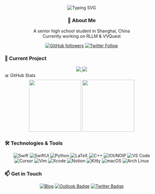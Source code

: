 
<div align="center">
   <img src="https://readme-typing-svg.herokuapp.com?font=Fira+Code&pause=1000&width=435&lines=You+only+live+once" alt="Typing SVG" />
</div>

<h3 align="center">🚀 About Me</h3>

<p align="center">
A senior high school student in Shanghai, China
  <br/>
  Currently working on RLLM & VVQuest
</p>

<div align="center">
  
  [![GitHub followers](https://img.shields.io/github/followers/DanielZhangyc?style=social)](https://github.com/DanielZhangyc)
  [![Twitter Follow](https://img.shields.io/twitter/follow/icyxy0v0?style=social)](https://twitter.com/icyxy0v0)
  
</div>

### 🔭 Current Project

<div align="center">
  <a href="https://github.com/DanielZhangyc/RLLM">
    <img src="https://github-readme-stats.vercel.app/api/pin/?username=DanielZhangyc&repo=RLLM&theme=catppuccin_mocha" />
  </a>
   <a href="https://github.com/DanielZhangyc/VVQuest">
    <img src="https://github-readme-stats.vercel.app/api/pin/?username=DanielZhangyc&repo=VVQuest&theme=catppuccin_mocha" />
  </a>
</div

### 📊 GitHub Stats

<div align="center">
  <img height="170px" src="https://github-readme-stats.vercel.app/api?username=DanielZhangyc&show_icons=true&theme=catppuccin_mocha" />
  <img height="170px" src="https://github-readme-stats.vercel.app/api/top-langs/?username=DanielZhangyc&layout=compact&langs_count=8&theme=catppuccin_mocha" />
</div>

### 🛠️ Technologies & Tools

<div align="center">

![Swift](https://img.shields.io/badge/-Swift-black?style=flat-square&logo=Swift)
![SwiftUI](https://img.shields.io/badge/-SwiftUI-black?style=flat-square&logo=swift)
![Python](https://img.shields.io/badge/-Python-black?style=flat-square&logo=Python)
![LaTeX](https://img.shields.io/badge/-LaTeX-black?style=flat-square&logo=latex&logoColor=white)
![C++](https://img.shields.io/badge/-C++-black?style=flat-square&logo=c%2B%2B)
![IOI/NOIP](https://img.shields.io/badge/-IOI/NOIP-black?style=flat-square)
![VS Code](https://img.shields.io/badge/-VS%20Code-black?style=flat-square&logo=visual-studio-code)
![Cursor](https://img.shields.io/badge/-Cursor-black?style=flat-square&logo=cursor&logoColor=white)
![Vim](https://img.shields.io/badge/-Vim-black?style=flat-square&logo=vim&logoColor=white)
![Xcode](https://img.shields.io/badge/-Xcode-black?style=flat-square&logo=xcode)
![Notion](https://img.shields.io/badge/-Notion-black?style=flat-square&logo=notion&logoColor=white)
![Kitty](https://img.shields.io/badge/-Kitty-black?style=flat-square&logo=terminal&logoColor=white)
![macOS](https://img.shields.io/badge/-macOS-000000?style=flat-square&logo=macos&logoColor=white)
![Arch Linux](https://img.shields.io/badge/-Arch%20Linux-black?style=flat-square&logo=arch-linux&logoColor=white)

</div>

### 📫 Get in Touch

<div align="center">

[![Blog](https://img.shields.io/badge/-Blog-black?style=flat-square&logo=wordpress&logoColor=white&link=https://www.xy0v0.top)](https://www.xy0v0.top)
[![Outlook Badge](https://img.shields.io/badge/-icyxy0v0@outlook.com-0078D4?style=flat-square&logo=microsoft-outlook&logoColor=white&link=mailto:icyxy0v0@outlook.com)](mailto:icyxy0v0@outlook.com)
[![Twitter Badge](https://img.shields.io/badge/-@icyxy0v0-1da1f2?style=flat-square&logo=twitter&logoColor=white&link=https://twitter.com/icyxy0v0/)](https://twitter.com/icyxy0v0/)

</div>
